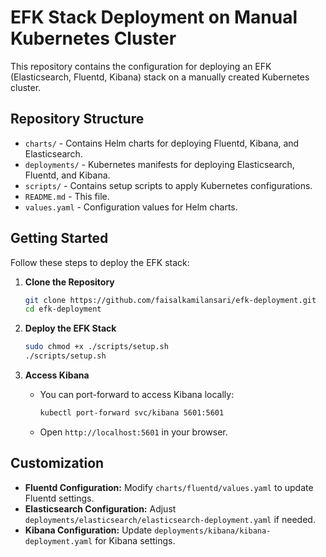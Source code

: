 # EFK Stack Deployment on Manual Kubernetes Cluster

This repository contains the configuration for deploying an EFK (Elasticsearch, Fluentd, Kibana) stack on a manually created Kubernetes cluster.

## Repository Structure

- `charts/` - Contains Helm charts for deploying Fluentd, Kibana, and Elasticsearch.
- `deployments/` - Kubernetes manifests for deploying Elasticsearch, Fluentd, and Kibana.
- `scripts/` - Contains setup scripts to apply Kubernetes configurations.
- `README.md` - This file.
- `values.yaml` - Configuration values for Helm charts.

## Getting Started

Follow these steps to deploy the EFK stack:

1. **Clone the Repository**
   ```bash
   git clone https://github.com/faisalkamilansari/efk-deployment.git
   cd efk-deployment
   ```

2. **Deploy the EFK Stack**
   ```bash
   sudo chmod +x ./scripts/setup.sh
   ./scripts/setup.sh
   ```

3. **Access Kibana**
   - You can port-forward to access Kibana locally:
     ```bash
     kubectl port-forward svc/kibana 5601:5601
     ```
   - Open `http://localhost:5601` in your browser.

## Customization

- **Fluentd Configuration:** Modify `charts/fluentd/values.yaml` to update Fluentd settings.
- **Elasticsearch Configuration:** Adjust `deployments/elasticsearch/elasticsearch-deployment.yaml` if needed.
- **Kibana Configuration:** Update `deployments/kibana/kibana-deployment.yaml` for Kibana settings.

